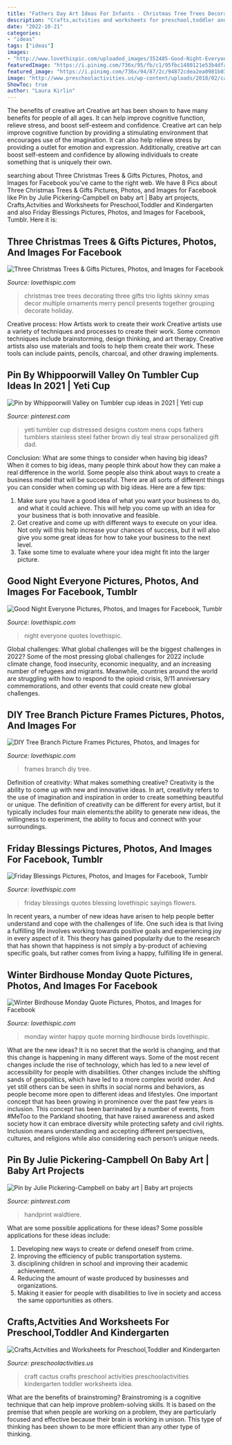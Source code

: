 ```yaml
---
title: "Fathers Day Art Ideas For Infants - Christmas Tree Trees Decorating Three Gifts Trio Lights Skinny Xmas Decor Multiple Ornaments Merry Pencil Presents Together Grouping Decorate Holiday"
description: "Crafts,actvities and worksheets for preschool,toddler and kindergarten"
date: "2022-10-21"
categories:
- "ideas"
tags: ["ideas"]
images:
- "http://www.lovethispic.com/uploaded_images/352485-Good-Night-Everyone.jpg"
featuredImage: "https://i.pinimg.com/736x/95/fb/c1/95fbc1480121e53b4dfad5090c95a3e9.jpg"
featured_image: "https://i.pinimg.com/736x/94/87/2c/94872cdea2ea0981b0361f3c8e8768ab--footprint-crafts-footprint-bunny.jpg"
image: "http://www.preschoolactivities.us/wp-content/uploads/2018/02/cactus-craft.jpg"
ShowToc: true
author: "Laura Kirlin"
---
```



The benefits of creative art
Creative art has been shown to have many benefits for people of all ages. It can help improve cognitive function, relieve stress, and boost self-esteem and confidence.
Creative art can help improve cognitive function by providing a stimulating environment that encourages use of the imagination. It can also help relieve stress by providing a outlet for emotion and expression. Additionally, creative art can boost self-esteem and confidence by allowing individuals to create something that is uniquely their own.

	

		
searching about Three Christmas Trees &amp; Gifts Pictures, Photos, and Images for Facebook you've came to the right web. We have 8 Pics about Three Christmas Trees &amp; Gifts Pictures, Photos, and Images for Facebook like Pin by Julie Pickering-Campbell on baby art | Baby art projects, Crafts,Actvities and Worksheets for Preschool,Toddler and Kindergarten and also Friday Blessings Pictures, Photos, and Images for Facebook, Tumblr. Here it is:
		
    
## Three Christmas Trees &amp; Gifts Pictures, Photos, And Images For Facebook

<img loading=lazy src="http://www.lovethispic.com/uploaded_images/286567-Three-Christmas-Trees-Gifts.png" onerror="this.onerror=null;this.src='https://tse3.mm.bing.net/th?id=OIP.BVBEEd_gBDN6rsN3uXB2lgHaLq&amp;pid=15.1';" alt="Three Christmas Trees &amp; Gifts Pictures, Photos, and Images for Facebook">

_Source: lovethispic.com_

>christmas tree trees decorating three gifts trio lights skinny xmas decor multiple ornaments merry pencil presents together grouping decorate holiday. 

	

Creative process: How Artists work to create their work
Creative artists use a variety of techniques and processes to create their work. Some common techniques include brainstorming, design thinking, and art therapy. Creative artists also use materials and tools to help them create their work. These tools can include paints, pencils, charcoal, and other drawing implements.

    
## Pin By Whippoorwill Valley On Tumbler Cup Ideas In 2021 | Yeti Cup

<img loading=lazy src="https://i.pinimg.com/736x/95/fb/c1/95fbc1480121e53b4dfad5090c95a3e9.jpg" onerror="this.onerror=null;this.src='https://tse1.mm.bing.net/th?id=OIP.va-tBZZW900xFpcPUI8b_QHaKa&amp;pid=15.1';" alt="Pin by Whippoorwill Valley on Tumbler cup ideas in 2021 | Yeti cup">

_Source: pinterest.com_

>yeti tumbler cup distressed designs custom mens cups fathers tumblers stainless steel father brown diy teal straw personalized gift dad. 

	

Conclusion: What are some things to consider when having big ideas?
When it comes to big ideas, many people think about how they can make a real difference in the world. Some people also think about ways to create a business model that will be successful. There are all sorts of different things you can consider when coming up with big ideas. Here are a few tips: 
1) Make sure you have a good idea of what you want your business to do, and what it could achieve. This will help you come up with an idea for your business that is both innovative and feasible. 
2) Get creative and come up with different ways to execute on your idea. Not only will this help increase your chances of success, but it will also give you some great ideas for how to take your business to the next level. 
3) Take some time to evaluate where your idea might fit into the larger picture.

    
## Good Night Everyone Pictures, Photos, And Images For Facebook, Tumblr

<img loading=lazy src="http://www.lovethispic.com/uploaded_images/352485-Good-Night-Everyone.jpg" onerror="this.onerror=null;this.src='https://tse3.mm.bing.net/th?id=OIP.Vmol8XUQqZi6mUSRpvTstwHaJ4&amp;pid=15.1';" alt="Good Night Everyone Pictures, Photos, and Images for Facebook, Tumblr">

_Source: lovethispic.com_

>night everyone quotes lovethispic. 

	

Global challenges: What global challenges will be the biggest challenges in 2022?
Some of the most pressing global challenges for 2022 include climate change, food insecurity, economic inequality, and an increasing number of refugees and migrants. Meanwhile, countries around the world are struggling with how to respond to the opioid crisis, 9/11 anniversary commemorations, and other events that could create new global challenges.

    
## DIY Tree Branch Picture Frames Pictures, Photos, And Images For

<img loading=lazy src="http://www.lovethispic.com/uploaded_images/26976-Diy-Tree-Branch-Picture-Frames.jpeg?1" onerror="this.onerror=null;this.src='https://tse4.mm.bing.net/th?id=OIP.bnIS33c-VNO4oidULzITuwHaKd&amp;pid=15.1';" alt="DIY Tree Branch Picture Frames Pictures, Photos, and Images for">

_Source: lovethispic.com_

>frames branch diy tree. 

	

Definition of creativity: What makes something creative?
Creativity is the ability to come up with new and innovative ideas. In art, creativity refers to the use of imagination and inspiration in order to create something beautiful or unique. The definition of creativity can be different for every artist, but it typically includes four main elements:the ability to generate new ideas, the willingness to experiment, the ability to focus and connect with your surroundings.

    
## Friday Blessings Pictures, Photos, And Images For Facebook, Tumblr

<img loading=lazy src="http://www.lovethispic.com/uploaded_images/260826-Friday-Blessings.jpg" onerror="this.onerror=null;this.src='https://tse1.mm.bing.net/th?id=OIP.jXXmo0nI1ifrWkdlGwYh9wAAAA&amp;pid=15.1';" alt="Friday Blessings Pictures, Photos, and Images for Facebook, Tumblr">

_Source: lovethispic.com_

>friday blessings quotes blessing lovethispic sayings flowers. 

	

In recent years, a number of new ideas have arisen to help people better understand and cope with the challenges of life. One such idea is that living a fulfilling life involves working towards positive goals and experiencing joy in every aspect of it. This theory has gained popularity due to the research that has shown that happiness is not simply a by-product of achieving specific goals, but rather comes from living a happy, fulfilling life in general.

    
## Winter Birdhouse Monday Quote Pictures, Photos, And Images For Facebook

<img loading=lazy src="http://www.lovethispic.com/uploaded_images/323285-Winter-Birdhouse-Monday-Quote.jpg" onerror="this.onerror=null;this.src='https://tse4.mm.bing.net/th?id=OIP.oNZ6pnedspwdUJFbmuKCVAAAAA&amp;pid=15.1';" alt="Winter Birdhouse Monday Quote Pictures, Photos, and Images for Facebook">

_Source: lovethispic.com_

>monday winter happy quote morning birdhouse birds lovethispic. 

	

What are the new ideas?
It is no secret that the world is changing, and that this change is happening in many different ways. Some of the most recent changes include the rise of technology, which has led to a new level of accessibility for people with disabilities. Other changes include the shifting sands of geopolitics, which have led to a more complex world order. And yet still others can be seen in shifts in social norms and behaviors, as people become more open to different ideas and lifestyles.
One important concept that has been growing in prominence over the past few years is inclusion. This concept has been barrinated by a number of events, from #MeToo to the Parkland shooting, that have raised awareness and asked society how it can embrace diversity while protecting safety and civil rights. Inclusion means understanding and accepting different perspectives, cultures, and religions while also considering each person’s unique needs.

    
## Pin By Julie Pickering-Campbell On Baby Art | Baby Art Projects

<img loading=lazy src="https://i.pinimg.com/736x/94/87/2c/94872cdea2ea0981b0361f3c8e8768ab--footprint-crafts-footprint-bunny.jpg" onerror="this.onerror=null;this.src='https://tse1.mm.bing.net/th?id=OIP.TYfU8ecsnQ4Y0cvzfihsFQHaNK&amp;pid=15.1';" alt="Pin by Julie Pickering-Campbell on baby art | Baby art projects">

_Source: pinterest.com_

>handprint waldtiere. 

	

What are some possible applications for these ideas?
Some possible applications for these ideas include: 
1. Developing new ways to create or defend oneself from crime. 
2. Improving the efficiency of public transportation systems. 
3. disciplining children in school and improving their academic achievement. 
4. Reducing the amount of waste produced by businesses and organizations. 
5. Making it easier for people with disabilities to live in society and access the same opportunities as others.

    
## Crafts,Actvities And Worksheets For Preschool,Toddler And Kindergarten

<img loading=lazy src="http://www.preschoolactivities.us/wp-content/uploads/2018/02/cactus-craft.jpg" onerror="this.onerror=null;this.src='https://tse4.mm.bing.net/th?id=OIP.ztVPkn1BA0RYH5fUdHr5YwHaHa&amp;pid=15.1';" alt="Crafts,Actvities and Worksheets for Preschool,Toddler and Kindergarten">

_Source: preschoolactivities.us_

>craft cactus crafts preschool activities preschoolactivities kindergarten toddler worksheets idea. 

	

What are the benefits of brainstroming?
Brainstroming is a cognitive technique that can help improve problem-solving skills. It is based on the premise that when people are working on a problem, they are particularly focused and effective because their brain is working in unison. This type of thinking has been shown to be more efficient than any other type of thinking.

